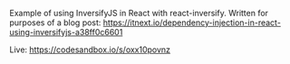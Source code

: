 Example of using InversifyJS in React with react-inversify. Written for purposes of a blog post: https://itnext.io/dependency-injection-in-react-using-inversifyjs-a38ff0c6601

Live: https://codesandbox.io/s/oxx10povnz

